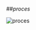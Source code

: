 ##*proces*

![proces](https://frontal.ies-sabadell.cat/cicles-moodle/pluginfile.php/17936/mod_label/intro/biblio.png)



